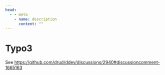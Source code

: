 ```yaml
---
head:
  - - meta
    - name: description
      content: ""
---
```


# Typo3

See https://github.com/drud/ddev/discussions/2940#discussioncomment-1665163
